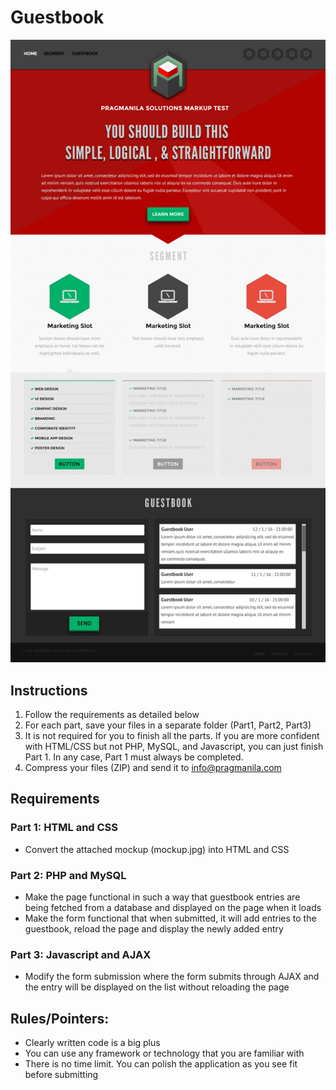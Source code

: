 # Guestbook

![Mockup](https://github.com/pragmanila/guestbook/blob/master/mockup.jpg?raw=true "Mockup")

## Instructions

1. Follow the requirements as detailed below
2. For each part, save your files in a separate folder (Part1, Part2, Part3)
3. It is not required for you to finish all the parts. If you are more confident with HTML/CSS but not PHP, MySQL, and Javascript, you can just finish Part 1. In any case, Part 1 must always be completed.
4. Compress your files (ZIP) and send it to info@pragmanila.com

## Requirements

### Part 1: HTML and CSS

- Convert the attached mockup (mockup.jpg) into HTML and CSS

### Part 2: PHP and MySQL
- Make the page functional in such a way that guestbook entries are being fetched from a database and displayed on the page when it loads
- Make the form functional that when submitted, it will add entries to the guestbook, reload the page and display the newly added entry

### Part 3: Javascript and AJAX
- Modify the form submission where the form submits through AJAX and the entry will be displayed on the list without reloading the page 


## Rules/Pointers:
- Clearly written code is a big plus
- You can use any framework or technology that you are familiar with
- There is no time limit. You can polish the application as you see fit before submitting
